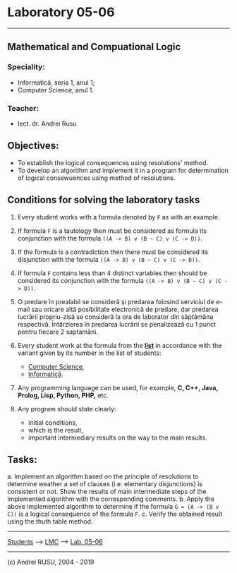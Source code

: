 # Laboratory 05-06

---

## Mathematical and Compuational Logic

### Speciality: 

* Informatică, seria 1, anul 1; 
* Computer Science, anul 1.

### Teacher:

* lect. dr. Andrei Rusu

## Objectives:
* To establish the logical consequences using resolutions' method.
* To develop an algorithm and implement it in a program for determination of logical consewuences  using method of resolutions.

## Conditions for solving the laboratory tasks

1. Every student works with a formula denoted by `F` as with an example. 
2. If formula `F` is a tautology then must be considered as formula its conjunction with the formula `((A -> B) v (B ~ C) v (C -> D))`. 

2. If the formula is a contradiction then there must be considered its disjunction with the formula `((A -> B) v (B ~ C) v (C -> D))`.

2. If formula `F` contains less than 4 distinct variables then should be considered its conjunction with the formula `((A -> B) v (B ~ C) v (C -> D))`.

3. O predare în prealabil se consideră şi predarea folosind serviciul de e-mail sau oricare altă posibilitate electronică de predare, dar predarea lucrării propriu-zisă se consideră la ora de laborator din săptămâna respectivă. Întârzierea în predarea lucrării se penalizează cu 1 punct pentru fiecare 2 saptamâni.
4. Every student work at the formula from the **[list](./LC_Lab_01_Lista_formule.html)**  in accordance with the variant given by its number in the list of students:
   * [Computer Science](./cs1.html),
   * [Informatică](./info1s1.html). 
5. Any programming language can be used, for example, **C, C++, Java, Prolog, Lisp, Python, PHP,** etc.
6. Any program should state clearly:
   - initial conditions,
   - which is the result,
   - important intermediary results on the way to the main results. 

## Tasks:

a. Implement an algorithm based on the principle of resolutions to determine weather a set of clauses (i.e. elementary disjunctions) is consistent or not. Show the results of main intermediate steps of the implemented algorithm with the corresponding comments. 
b. Apply the above implemented algorithm to determine if the formula `G = (A -> (B v C))` is a logical consequence of the formula `F`. 
c. Verify the obtained result using the thuth table method.


---

[Students](./) --> [LMC](./index-LC-info1.html) --> [Lab. 05-06]()

---

(c) Andrei RUSU, 2004 - 2019
